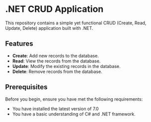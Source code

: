 # .NET CRUD Application

This repository contains a simple yet functional CRUD (Create, Read, Update, Delete) application built with .NET.

## Features

- **Create**: Add new records to the database.
- **Read**: View the records from the database.
- **Update**: Modify the existing records in the database.
- **Delete**: Remove records from the database.

## Prerequisites

Before you begin, ensure you have met the following requirements:

- You have installed the latest version of 7.0
- You have a basic understanding of C# and .NET framework.

